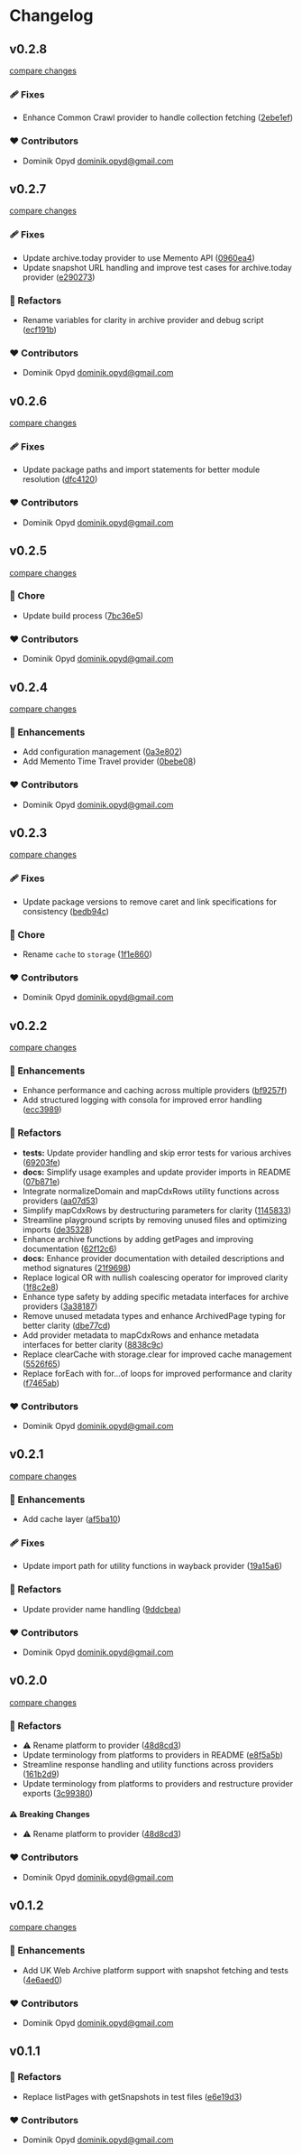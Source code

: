# Changelog


## v0.2.8

[compare changes](https://github.com/oritwoen/omnichron/compare/v0.2.7...v0.2.8)

### 🩹 Fixes

- Enhance Common Crawl provider to handle collection fetching ([2ebe1ef](https://github.com/oritwoen/omnichron/commit/2ebe1ef))

### ❤️ Contributors

- Dominik Opyd <dominik.opyd@gmail.com>

## v0.2.7

[compare changes](https://github.com/oritwoen/omnichron/compare/v0.2.6...v0.2.7)

### 🩹 Fixes

- Update archive.today provider to use Memento API ([0960ea4](https://github.com/oritwoen/omnichron/commit/0960ea4))
- Update snapshot URL handling and improve test cases for archive.today provider ([e290273](https://github.com/oritwoen/omnichron/commit/e290273))

### 💅 Refactors

- Rename variables for clarity in archive provider and debug script ([ecf191b](https://github.com/oritwoen/omnichron/commit/ecf191b))

### ❤️ Contributors

- Dominik Opyd <dominik.opyd@gmail.com>

## v0.2.6

[compare changes](https://github.com/oritwoen/omnichron/compare/v0.2.5...v0.2.6)

### 🩹 Fixes

- Update package paths and import statements for better module resolution ([dfc4120](https://github.com/oritwoen/omnichron/commit/dfc4120))

### ❤️ Contributors

- Dominik Opyd <dominik.opyd@gmail.com>

## v0.2.5

[compare changes](https://github.com/oritwoen/omnichron/compare/v0.2.4...v0.2.5)

### 🏡 Chore

- Update build process ([7bc36e5](https://github.com/oritwoen/omnichron/commit/7bc36e5))

### ❤️ Contributors

- Dominik Opyd <dominik.opyd@gmail.com>

## v0.2.4

[compare changes](https://github.com/oritwoen/omnichron/compare/v0.2.3...v0.2.4)

### 🚀 Enhancements

- Add configuration management ([0a3e802](https://github.com/oritwoen/omnichron/commit/0a3e802))
- Add Memento Time Travel provider ([0bebe08](https://github.com/oritwoen/omnichron/commit/0bebe08))

### ❤️ Contributors

- Dominik Opyd <dominik.opyd@gmail.com>

## v0.2.3

[compare changes](https://github.com/oritwoen/omnichron/compare/v0.2.2...v0.2.3)

### 🩹 Fixes

- Update package versions to remove caret and link specifications for consistency ([bedb94c](https://github.com/oritwoen/omnichron/commit/bedb94c))

### 🏡 Chore

- Rename `cache` to `storage` ([1f1e860](https://github.com/oritwoen/omnichron/commit/1f1e860))

### ❤️ Contributors

- Dominik Opyd <dominik.opyd@gmail.com>

## v0.2.2

[compare changes](https://github.com/oritwoen/omnichron/compare/v0.2.1...v0.2.2)

### 🚀 Enhancements

- Enhance performance and caching across multiple providers ([bf9257f](https://github.com/oritwoen/omnichron/commit/bf9257f))
- Add structured logging with consola for improved error handling ([ecc3989](https://github.com/oritwoen/omnichron/commit/ecc3989))

### 💅 Refactors

- **tests:** Update provider handling and skip error tests for various archives ([69203fe](https://github.com/oritwoen/omnichron/commit/69203fe))
- **docs:** Simplify usage examples and update provider imports in README ([07b871e](https://github.com/oritwoen/omnichron/commit/07b871e))
- Integrate normalizeDomain and mapCdxRows utility functions across providers ([aa07d53](https://github.com/oritwoen/omnichron/commit/aa07d53))
- Simplify mapCdxRows by destructuring parameters for clarity ([1145833](https://github.com/oritwoen/omnichron/commit/1145833))
- Streamline playground scripts by removing unused files and optimizing imports ([de35328](https://github.com/oritwoen/omnichron/commit/de35328))
- Enhance archive functions by adding getPages and improving documentation ([62f12c6](https://github.com/oritwoen/omnichron/commit/62f12c6))
- **docs:** Enhance provider documentation with detailed descriptions and method signatures ([21f9698](https://github.com/oritwoen/omnichron/commit/21f9698))
- Replace logical OR with nullish coalescing operator for improved clarity ([1f8c2e8](https://github.com/oritwoen/omnichron/commit/1f8c2e8))
- Enhance type safety by adding specific metadata interfaces for archive providers ([3a38187](https://github.com/oritwoen/omnichron/commit/3a38187))
- Remove unused metadata types and enhance ArchivedPage typing for better clarity ([dbe77cd](https://github.com/oritwoen/omnichron/commit/dbe77cd))
- Add provider metadata to mapCdxRows and enhance metadata interfaces for better clarity ([8838c9c](https://github.com/oritwoen/omnichron/commit/8838c9c))
- Replace clearCache with storage.clear for improved cache management ([5526f65](https://github.com/oritwoen/omnichron/commit/5526f65))
- Replace forEach with for...of loops for improved performance and clarity ([f7465ab](https://github.com/oritwoen/omnichron/commit/f7465ab))

### ❤️ Contributors

- Dominik Opyd <dominik.opyd@gmail.com>

## v0.2.1

[compare changes](https://github.com/oritwoen/omnichron/compare/v0.2.0...v0.2.1)

### 🚀 Enhancements

- Add cache layer ([af5ba10](https://github.com/oritwoen/omnichron/commit/af5ba10))

### 🩹 Fixes

- Update import path for utility functions in wayback provider ([19a15a6](https://github.com/oritwoen/omnichron/commit/19a15a6))

### 💅 Refactors

- Update provider name handling ([9ddcbea](https://github.com/oritwoen/omnichron/commit/9ddcbea))

### ❤️ Contributors

- Dominik Opyd <dominik.opyd@gmail.com>

## v0.2.0

[compare changes](https://github.com/oritwoen/omnichron/compare/v0.1.2...v0.2.0)

### 💅 Refactors

- ⚠️  Rename platform to provider ([48d8cd3](https://github.com/oritwoen/omnichron/commit/48d8cd3))
- Update terminology from platforms to providers in README ([e8f5a5b](https://github.com/oritwoen/omnichron/commit/e8f5a5b))
- Streamline response handling and utility functions across providers ([161b2d9](https://github.com/oritwoen/omnichron/commit/161b2d9))
- Update terminology from platforms to providers and restructure provider exports ([3c99380](https://github.com/oritwoen/omnichron/commit/3c99380))

#### ⚠️ Breaking Changes

- ⚠️  Rename platform to provider ([48d8cd3](https://github.com/oritwoen/omnichron/commit/48d8cd3))

### ❤️ Contributors

- Dominik Opyd <dominik.opyd@gmail.com>

## v0.1.2

[compare changes](https://github.com/oritwoen/omnichron/compare/v0.1.1...v0.1.2)

### 🚀 Enhancements

- Add UK Web Archive platform support with snapshot fetching and tests ([4e6aed0](https://github.com/oritwoen/omnichron/commit/4e6aed0))

### ❤️ Contributors

- Dominik Opyd <dominik.opyd@gmail.com>

## v0.1.1


### 💅 Refactors

- Replace listPages with getSnapshots in test files ([e6e19d3](https://github.com/oritwoen/omnichron/commit/e6e19d3))

### ❤️ Contributors

- Dominik Opyd <dominik.opyd@gmail.com>


